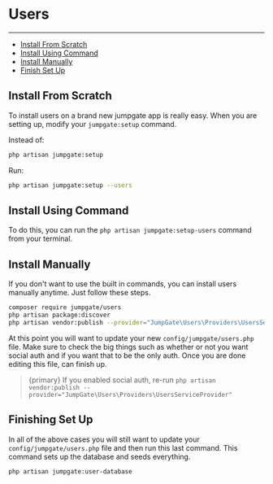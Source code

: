 # Users

---

- [Install From Scratch](#install-from-scratch)
- [Install Using Command](#install-using-command)
- [Install Manually](#install-manually)
- [Finish Set Up](#finishing-set-up)

<a name="install-from-scratch"></a>
## Install From Scratch

To install users on a brand new jumpgate app is really easy.  When you are setting up, modify your `jumpgate:setup` command.

Instead of:
```bash
php artisan jumpgate:setup
```

Run:
```bash
php artisan jumpgate:setup --users
```

<a name="install-using-command"></a>
## Install Using Command

To do this, you can run the `php artisan jumpgate:setup-users` command from your terminal.

<a name="install-manually"></a>
## Install Manually

If you don't want to use the built in commands, you can install users manually anytime.  Just follow these steps.

```bash
composer require jumpgate/users
php artisan package:discover
php artisan vendor:publish --provider="JumpGate\Users\Providers\UsersServiceProvider"
```

At this point you will want to update your new `config/jumpgate/users.php` file.  Make sure to check the big things such 
as whether or not you want social auth and if you want that to be the only auth.  Once you are done editing this file, can 
finish up.

> {primary} If you enabled social auth, re-run `php artisan vendor:publish --provider="JumpGate\Users\Providers\UsersServiceProvider"`

<a name="finishing-set-up"></a>
## Finishing Set Up

In all of the above cases you will still want to update your `config/jumpgate/users.php` file and then run this last 
command.  This command sets up the database and seeds everything.

```bash
php artisan jumpgate:user-database
```

